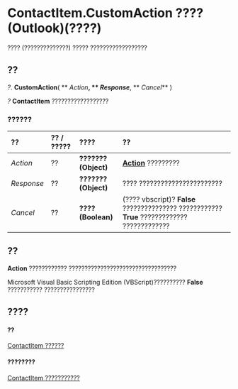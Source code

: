 
# ContactItem.CustomAction ???? (Outlook)(????)

???? (??????????????) ????? ??????????????????


## ??

 _?_. **CustomAction**( ** _Action_**, ** _Response_**, ** _Cancel_** )

 _?_ **ContactItem** ??????????????????


### ??????



|**??**|**?? / ?????**|**????**|**??**|
|:-----|:-----|:-----|:-----|
| _Action_|??|**??????? (Object)**|**[Action](22bd8d4a-9cf4-bd37-011b-8da3dfadf761.md)** ?????????|
| _Response_|??|**??????? (Object)**|???? ???????????????????????|
| _Cancel_|??|**???? (Boolean)**|(???? vbscript)? **False** ??????????????? ???????????? **True** ????????????? ?????????????|

## ??

 **Action** ???????????? ??????????????????????????????????

Microsoft Visual Basic Scripting Edition (VBScript)?????????? **False** ??????????? ????????????????


## ????


#### ??


[ContactItem ??????](8e32093c-a678-f1fd-3f35-c2d8994d166f.md)
#### ????????


[ContactItem ???????????](http://msdn.microsoft.com/library/a8b13369-4c87-02aa-e62a-1f3067e559fa%28Office.15%29.aspx)